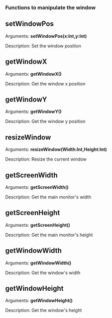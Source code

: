 ### Functions to manipulate the window
## setWindowPos
Arguments: **setWindowPos(x:Int,y:Int)**

Description: Set the window position
## getWindowX
Arguments: **getWindowX()**

Description: Get the window x position
## getWindowY
Arguments: **getWindowY()**

Description: Get the window y position
## resizeWindow
Arguments: **resizeWindow(Width:Int,Height:Int)**

Description: Resize the current window
## getScreenWidth
Arguments: **getScreenWidth()**

Description: Get the main monitor's width
## getScreenHeight
Arguments: **getScreenHeight()**

Description: Get the main monitor's height
## getWindowWidth
Arguments: **getWindowWidth()**

Description: Get the window's width
## getWindowHeight
Arguments: **getWindowHeight()**

Description: Get the window's height